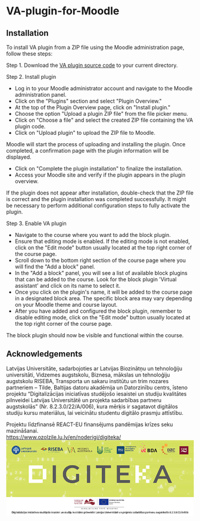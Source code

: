 # VA-plugin-for-Moodle

## Installation

To install VA plugin from a ZIP file using the Moodle administration page, follow these steps:

Step 1. Download the [VA plugin source code](https://github.com/tilde-nlp/VA-plugin-for-Moodle/releases/latest) to your current directory.


Step 2. Install plugin 

- Log in to your Moodle administrator account and navigate to the Moodle administration panel.
- Click on the "Plugins" section and select "Plugin Overview."
- At the top of the Plugin Overview page, click on "Install plugin."
- Choose the option "Upload a plugin ZIP file" from the file picker menu.
- Click on "Choose a file" and select the created ZIP file containing the VA plugin code.
- Click on "Upload plugin" to upload the ZIP file to Moodle.
  
 Moodle will start the process of uploading and installing the plugin. Once completed, a confirmation page with the plugin information will be displayed.

- Click on "Complete the plugin installation" to finalize the installation.
- Access your Moodle site and verify if the plugin appears in the plugin overview.

If the plugin does not appear after installation, double-check that the ZIP file is correct and the plugin installation was completed successfully. It might be necessary to perform additional configuration steps to fully activate the plugin.

Step 3. Enable VA plugin

- Navigate to the course where you want to add the block plugin.
- Ensure that editing mode is enabled. If the editing mode is not enabled, click on the "Edit mode" button usually located at the top right corner of the course page.
- Scroll down to the bottom right section of the course page where you will find the "Add a block" panel.
- In the "Add a block" panel, you will see a list of available block plugins that can be added to the course. Look for the block plugin 'Virtual assistant' and click on its name to select it.
- Once you click on the plugin's name, it will be added to the course page in a designated block area. The specific block area may vary depending on your Moodle theme and course layout.
- After you have added and configured the block plugin, remember to disable editing mode, click on the "Edit mode" button usually located at the top right corner of the course page.

The block plugin should now be visible and functional within the course. 

## Acknowledgements

Latvijas Universitāte, sadarbojoties ar Latvijas Biozinātņu un tehnoloģiju  universitāti, Vidzemes augstskolu, Biznesa, mākslas un tehnoloģiju augstskolu RISEBA, 
Transporta un sakaru institūtu un trim nozares partneriem – Tilde, Baltijas datoru akadēmija un Datorzinību centrs, īsteno projektu 
“Digitalizācijas iniciatīvas studējošo iesaistei un studiju kvalitātes pilnveidei Latvijas Universitātē un projekta sadarbības partneru augstskolās” (Nr. 8.2.3.0/22/A/006), 
kura mērķis ir sagatavot digitālos studiju kursu materiālus, lai veicinātu studentu digitālo prasmju attīstību.

Projektu līdzfinansē REACT-EU finansējums pandēmijas krīzes seku mazināšanai.  
https://www.ozolzile.lu.lv/en/noderigi/digiteka/
[![DIGITEKA](digiteka.jpg)](https://www.ozolzile.lu.lv/en/noderigi/digiteka/)
